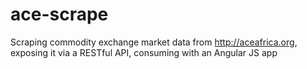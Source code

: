 # ace-scrape
Scraping commodity exchange market data from http://aceafrica.org, exposing it via a RESTful API, consuming with an Angular JS app
